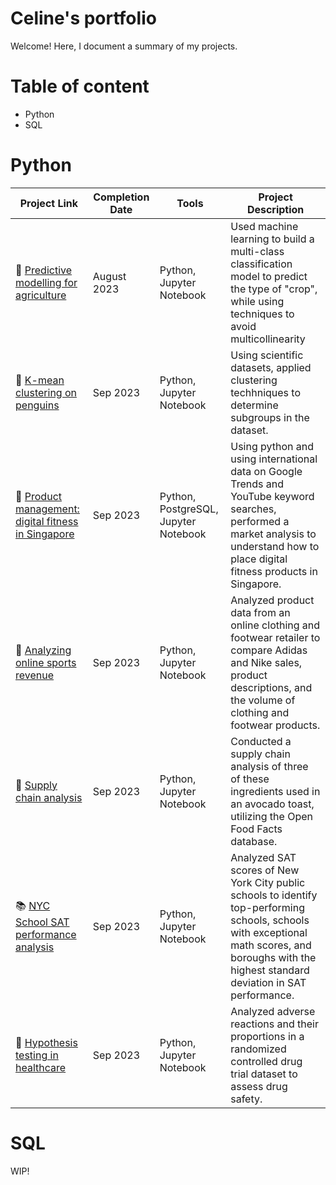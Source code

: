# Celine's portfolio
Welcome! Here, I document a summary of my projects.

# Table of content
- Python
- SQL

# Python

| Project Link | Completion Date | Tools | Project Description | 
|---|---|---|---|
| 🌾 [Predictive modelling for agriculture](https://github.com/celinargy/Datacamp-Projects/blob/efe4f212b7380b90b8fb3af5645a713d1dd57d65/1.%20Predictive%20modelling%20for%20agriculture/notebook.ipynb) | August 2023 | Python, Jupyter Notebook | Used machine learning to build a multi-class classification model to predict the type of "crop", while using techniques to avoid multicollinearity |
| 🐧 [K-mean clustering on penguins](https://github.com/celinargy/Datacamp-Projects/blob/f7b664aa5395765d9b8c4046e86f2eef103f833d/2.%20Unsupervised%20Learning%20Models%20with%20penguins/notebook.ipynb)| Sep 2023 |Python, Jupyter Notebook | Using scientific datasets, applied clustering techhniques to determine subgroups in the dataset. |
| 💪 [Product management: digital fitness in Singapore](https://github.com/celinargy/Datacamp-Projects/blob/f7b664aa5395765d9b8c4046e86f2eef103f833d/3.%20Product%20Management%20-%20Conducting%20a%20Market%20Analysis/notebook.ipynb)| Sep 2023 |Python, PostgreSQL, Jupyter Notebook |  Using python and using international data on Google Trends and YouTube keyword searches, performed a market analysis to understand how to place digital fitness products in Singapore.|
| 👟 [Analyzing online sports revenue](https://github.com/celinargy/Datacamp-Projects/blob/f7b664aa5395765d9b8c4046e86f2eef103f833d/4.%20Analyzing%20Online%20Sports%20Revenue/notebook.ipynb)| Sep 2023 |Python, Jupyter Notebook |  Analyzed product data from an online clothing and footwear retailer to compare Adidas and Nike sales, product descriptions, and the volume of clothing and footwear products.|
| 🥑 [Supply chain analysis](https://github.com/celinargy/Datacamp-Projects/blob/f7b664aa5395765d9b8c4046e86f2eef103f833d/5.%20What's%20in%20an%20Avocado%20Toast%20-%20Supply%20Chain%20Analysis/notebook.ipynb)| Sep 2023 |Python, Jupyter Notebook | Conducted a supply chain analysis of three of these ingredients used in an avocado toast, utilizing the Open Food Facts database.|
| 📚 [NYC School SAT performance analysis](https://github.com/celinargy/Datacamp-Projects/blob/f7b664aa5395765d9b8c4046e86f2eef103f833d/6.%20Explorying%20NYC%20Public%20School%20Test%20Result%20Scores/notebook.ipynb)| Sep 2023 |Python, Jupyter Notebook | Analyzed SAT scores of New York City public schools to identify top-performing schools, schools with exceptional math scores, and boroughs with the highest standard deviation in SAT performance.|
| 💉 [Hypothesis testing in healthcare](https://github.com/celinargy/Datacamp-Projects/blob/f7b664aa5395765d9b8c4046e86f2eef103f833d/7.%20Hypothesis%20Testing%20in%20Healthcare/notebook.ipynb)| Sep 2023 |Python, Jupyter Notebook | Analyzed adverse reactions and their proportions in a randomized controlled drug trial dataset to assess drug safety.|

# SQL

WIP!
